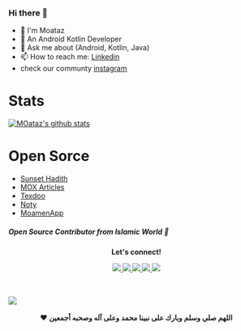 ### Hi there 👋

- 🥽 I'm Moataz
- 🔭 An Android Kotlin Developer
- 💬 Ask me about (Android, Kotlin, Java)
- 📫 How to reach me: [Linkedin](https://www.moataz-badawy/)
- check our communty [instagram](https://www.instagram.com/thecoderui/)

# Stats 
[![MOataz's github stats](https://github-readme-stats.vercel.app/api?username=MoatazBadawy&theme=gotham)](https://github.com/anuraghazra/github-readme-stats)


# Open Sorce

- [Sunset Hadith](https://github.com/MoatazBadawy/Sunset-hadith)
- [MOX Articles](https://github.com//MoatazBadawy/MOX/)
- [Texdoo](https://github.com/MoatazBadawy/Sunset-hadith)
- [Noty](https://github.com//MoatazBadawy/MOX/)
- [MoamenApp](https://github.com/MoatazBadawy/Sunset-hadith)
##### Open Source Contributor from <b>Islamic World<b> 💚

  
  
  <div align="center">
<p align="center">Let's connect!</p>
<a href="https://www.twitter.com/thecoderui/">
    <img src="https://img.shields.io/badge/Twitter-1DA1F2?style=for-the-badge&logo=twitter&logoColor=white" />
</a>

<a href="https://www.instagram.com/thecoderui/">
    <img src="https://img.shields.io/badge/Instagram-E4405F?style=for-the-badge&logo=instagram&logoColor=white" />
</a>

<a href="https://www.linkedin.com/in/moataz-badawy/">
    <img src="https://img.shields.io/badge/linkedin-%230077B5.svg?&style=for-the-badge&logo=linkedin&logoColor=white" />
</a>

<a href="https://moatazbadawy.medium.com/">
    <img src="https://img.shields.io/badge/Medium-12100E?style=for-the-badge&logo=medium&logoColor=white" />
</a>

<a href="https://stackoverflow.com/users/13440404/moataz">
    <img src="https://img.shields.io/badge/Stack_Overflow-FE7A16?style=for-the-badge&logo=stack-overflow&logoColor=white" />
</a>
</div>

<br>
  
![](https://visitor-badge.glitch.me/badge?page_id=MoatazBadawy)
------------
<p align="center"> ❤️ اللهم صلي وسلم وبارك على نبينا محمد وعلى آله وصحبه أجمعين
